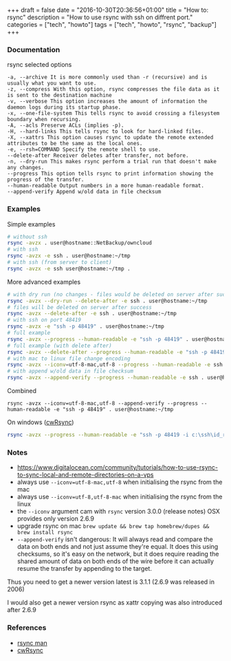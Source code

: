 +++
draft = false
date = "2016-10-30T20:36:56+01:00"
title = "How to: rsync"
description = "How to use rsync with ssh on diffrent port."
categories = ["tech", "howto"]
tags = ["tech", "howto", "rsync", "backup"]
+++

### Documentation

rsync selected options

```
-a, --archive It is more commonly used than -r (recursive) and is usually what you want to use.
-z, --compress With this option, rsync compresses the file data as it is sent to the destination machine
-v, --verbose This option increases the amount of information the daemon logs during its startup phase.
-x, --one-file-system This tells rsync to avoid crossing a filesystem boundary when recursing.
-A, --acls Preserve ACLs (implies -p).
-H, --hard-links This tells rsync to look for hard-linked files.
-X, --xattrs This option causes rsync to update the remote extended attributes to be the same as the local ones.
-e, --rsh=COMMAND Specify the remote shell to use.
--delete-after Receiver deletes after transfer, not before.
-n, --dry-run This makes rsync perform a trial run that doesn't make any changes.
--progress This option tells rsync to print information showing the progress of the transfer.
--human-readable Output numbers in a more human-readable format.
--append-verify Append w/old data in file checksum
```

### Examples

Simple examples

```bash
# without ssh
rsync -avzx . user@hostname::NetBackup/owncloud
# with ssh
rsync -avzx -e ssh . user@hostname:~/tmp
# with ssh (from server to client)
rsync -avzx -e ssh user@hostname:~/tmp .

```

More advanced examples

```bash
# with dry run (no changes - files would be deleted on server after success)
rsync -avzx --dry-run --delete-after -e ssh . user@hostname:~/tmp
# files will be deleted on server after success
rsync -avzx --delete-after -e ssh . user@hostname:~/tmp
# with ssh on port 48419
rsync -avzx -e "ssh -p 48419" . user@hostname:~/tmp
# full example
rsync -avzx --progress --human-readable -e "ssh -p 48419" . user@hostname:~/tmp
# full example (with delete after)
rsync -avzx --delete-after --progress --human-readable -e "ssh -p 48419" . user@hostname:~/tmp
# with mac to linux file change encoding
rsync -avzx --iconv=utf-8-mac,utf-8 --progress --human-readable -e ssh . user@hostname:~/tmp
# with append w/old data in file checksum
rsync -avzx --append-verify --progress --human-readable -e ssh . user@hostname:~/tmp
```

Combined

```
rsync -avzx --iconv=utf-8-mac,utf-8 --append-verify --progress --human-readable -e "ssh -p 48419" . user@hostname:~/tmp
```

On windows ([cwRsync](https://www.itefix.net/cwrsync))

```bash
rsync -avzx --progress --human-readable -e "ssh -p 48419 -i c:\ssh\id_rsa" "c/dir/dir" user@hostname:~/tmp
```

### Notes

* https://www.digitalocean.com/community/tutorials/how-to-use-rsync-to-sync-local-and-remote-directories-on-a-vps
* always use `--iconv=utf-8-mac,utf-8` when initialising the rsync from the mac
* always use `--iconv=utf-8,utf-8-mac` when initialising the rsync from the linux
* the `--iconv` argument cam with `rsync` version 3.0.0 (release notes) OSX provides only version 2.6.9
* upgrade rsync on mac `brew update && brew tap homebrew/dupes && brew install rsync`
* `--append-verify` isn't dangerous: It will always read and compare the data on both ends and not just assume they're equal. It does this using checksums, so it's easy on the network, but it does require reading the shared amount of data on both ends of the wire before it can actually resume the transfer by appending to the target.

Thus you need to get a newer version latest is 3.1.1 (2.6.9 was released in 2006)

I would also get a newer version rsync as xattr copying was also introduced after 2.6.9 

### References

* [rsync man](http://linux.die.net/man/1/rsync)
* [cwRsync](https://www.itefix.net/cwrsync)